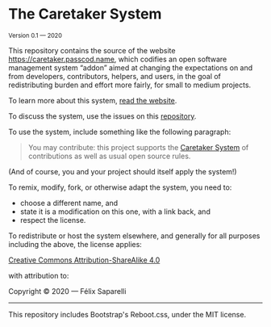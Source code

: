 # The Caretaker System

<sup>Version 0.1 — 2020</sup>

[repository]: https://github.com/passcod/caretaker
[caretaker]: https://caretaker.passcod.name
[license]: https://creativecommons.org/licenses/by-sa/4.0/

This repository contains the source of the website https://caretaker.passcod.name, which codifies an
open software management system “addon” aimed at changing the expectations on and from developers,
contributors, helpers, and users, in the goal of redistributing burden and effort more fairly, for
small to medium projects.

To learn more about this system, [read the website][caretaker].

To discuss the system, use the issues on this [repository].

To use the system, include something like the following paragraph:

> You may contribute: this project supports the [Caretaker System][caretaker]
> of contributions as well as usual open source rules.

(And of course, you and your project should itself apply the system!)

To remix, modify, fork, or otherwise adapt the system, you need to:

- choose a different name, and
- state it is a modification on this one, with a link back, and
- respect the license.

To redistribute or host the system elsewhere, and generally for all purposes
including the above, the license applies:

[Creative Commons Attribution-ShareAlike 4.0][license]

with attribution to:

Copyright © 2020 — Félix Saparelli

--------------------------------------------------

This repository includes Bootstrap's Reboot.css, under the MIT license.
